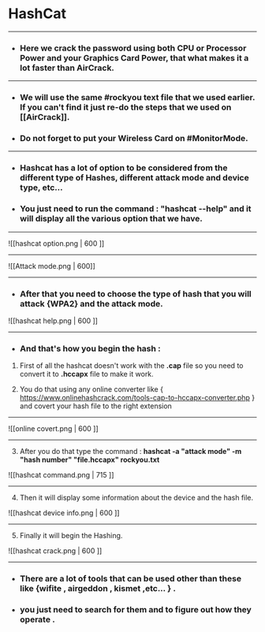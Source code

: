 # HashCat
---

- ### Here we crack the password using both CPU or Processor Power and your Graphics Card Power, that what makes it a lot faster than AirCrack.
---

- ### We will use the same #rockyou text file that we used earlier. If you can't find it just re-do the steps that we used on [[AirCrack]].

- ### Do not forget to put your Wireless Card on #MonitorMode.

---

- ### Hashcat has a lot of option to be considered from the different type of Hashes, different attack mode and device type, etc...

- ### You just need to run the command : "hashcat --help" and it will display all the various option that we have.
---

![[hashcat option.png | 600 ]]

---

![[Attack mode.png | 600]]

---

- ### After that you need to choose the type of hash that you will attack {WPA2} and the attack mode.

![[hashcat help.png | 600 ]]

---

- ### And that's how you begin the hash :

1. First of all the hashcat doesn't work with the **.cap** file so you need to convert it to **.hccapx** file to make it work.

2. You do that using any online converter like { https://www.onlinehashcrack.com/tools-cap-to-hccapx-converter.php } and covert your hash file to the right extension
---

![[online covert.png | 600 ]]

---

3. After you do that type the command : 
			**hashcat  -a  "attack mode" -m "hash number" "file.hccapx" rockyou.txt**

![[hashcat command.png | 715 ]]

---

4. Then it will display some information about the device and the hash file.

![[hashcat device info.png | 600 ]]

---
5. Finally it will begin the Hashing.

![[hashcat crack.png | 600 ]]

---
- ### There are a lot of tools that can be used other than these like {wifite , airgeddon , kismet ,etc... } .

- ### you just need to search for them and to figure out how they operate .
